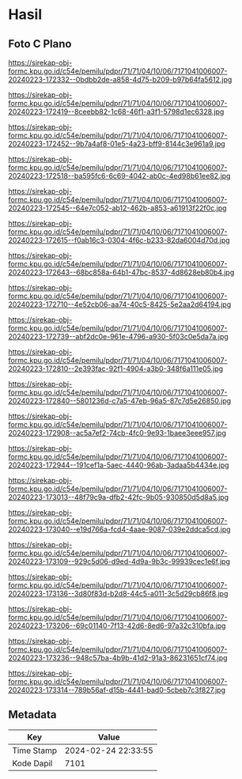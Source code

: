 # Hasil

## Foto C Plano

https://sirekap-obj-formc.kpu.go.id/c54e/pemilu/pdpr/71/71/04/10/06/7171041006007-20240223-172332--0bdbb2de-a858-4d75-b209-b97b64fa5612.jpg

https://sirekap-obj-formc.kpu.go.id/c54e/pemilu/pdpr/71/71/04/10/06/7171041006007-20240223-172419--8ceebb82-1c68-46f1-a3f1-5798d1ec6328.jpg

https://sirekap-obj-formc.kpu.go.id/c54e/pemilu/pdpr/71/71/04/10/06/7171041006007-20240223-172452--9b7a4af8-01e5-4a23-bff9-8144c3e961a9.jpg

https://sirekap-obj-formc.kpu.go.id/c54e/pemilu/pdpr/71/71/04/10/06/7171041006007-20240223-172518--ba595fc6-6c69-4042-ab0c-4ed98b61ee82.jpg

https://sirekap-obj-formc.kpu.go.id/c54e/pemilu/pdpr/71/71/04/10/06/7171041006007-20240223-172545--64e7c052-ab12-462b-a853-a61913f22f0c.jpg

https://sirekap-obj-formc.kpu.go.id/c54e/pemilu/pdpr/71/71/04/10/06/7171041006007-20240223-172615--f0ab16c3-0304-4f6c-b233-82da6004d70d.jpg

https://sirekap-obj-formc.kpu.go.id/c54e/pemilu/pdpr/71/71/04/10/06/7171041006007-20240223-172643--68bc858a-64b1-47bc-8537-4d8628eb80b4.jpg

https://sirekap-obj-formc.kpu.go.id/c54e/pemilu/pdpr/71/71/04/10/06/7171041006007-20240223-172710--4e52cb06-aa74-40c5-8425-5e2aa2d64194.jpg

https://sirekap-obj-formc.kpu.go.id/c54e/pemilu/pdpr/71/71/04/10/06/7171041006007-20240223-172739--abf2dc0e-961e-4796-a930-5f03c0e5da7a.jpg

https://sirekap-obj-formc.kpu.go.id/c54e/pemilu/pdpr/71/71/04/10/06/7171041006007-20240223-172810--2e393fac-92f1-4904-a3b0-348f6a111e05.jpg

https://sirekap-obj-formc.kpu.go.id/c54e/pemilu/pdpr/71/71/04/10/06/7171041006007-20240223-172840--5801236d-c7a5-47eb-96a5-87c7d5e26850.jpg

https://sirekap-obj-formc.kpu.go.id/c54e/pemilu/pdpr/71/71/04/10/06/7171041006007-20240223-172908--ac5a7ef2-74cb-4fc0-9e93-1baee3eee957.jpg

https://sirekap-obj-formc.kpu.go.id/c54e/pemilu/pdpr/71/71/04/10/06/7171041006007-20240223-172944--191cef1a-5aec-4440-96ab-3adaa5b4434e.jpg

https://sirekap-obj-formc.kpu.go.id/c54e/pemilu/pdpr/71/71/04/10/06/7171041006007-20240223-173013--48f79c9a-dfb2-42fc-9b05-930850d5d8a5.jpg

https://sirekap-obj-formc.kpu.go.id/c54e/pemilu/pdpr/71/71/04/10/06/7171041006007-20240223-173040--e19d766a-fcd4-4aae-9087-039e2ddca5cd.jpg

https://sirekap-obj-formc.kpu.go.id/c54e/pemilu/pdpr/71/71/04/10/06/7171041006007-20240223-173109--929c5d06-d9ed-4d9a-9b3c-99939cec1e6f.jpg

https://sirekap-obj-formc.kpu.go.id/c54e/pemilu/pdpr/71/71/04/10/06/7171041006007-20240223-173136--3d80f83d-b2d8-44c5-a011-3c5d29cb86f8.jpg

https://sirekap-obj-formc.kpu.go.id/c54e/pemilu/pdpr/71/71/04/10/06/7171041006007-20240223-173206--69c01140-7f13-42d6-8ed6-97a32c310bfa.jpg

https://sirekap-obj-formc.kpu.go.id/c54e/pemilu/pdpr/71/71/04/10/06/7171041006007-20240223-173236--948c57ba-4b9b-41d2-91a3-86231651cf74.jpg

https://sirekap-obj-formc.kpu.go.id/c54e/pemilu/pdpr/71/71/04/10/06/7171041006007-20240223-173314--789b56af-d15b-4441-bad0-5cbeb7c3f827.jpg


## Metadata

| Key        | Value               |
| ---------- | ------------------- |
| Time Stamp | 2024-02-24 22:33:55 |
| Kode Dapil | 7101                |



